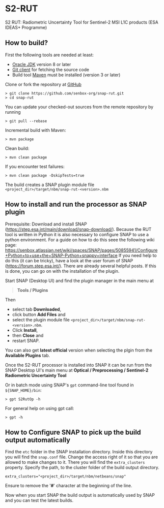# S2-RUT
S2 RUT: Radiometric Uncertainty Tool for Sentinel-2 MSI L1C products (ESA IDEAS+ Programme)

## How to build?
First the following tools are needed at least:
- [Oracle JDK](http://www.oracle.com/technetwork/java/javase/downloads/index.html) version 8 or later
- [Git client](https://git-scm.com) for fetching the source code
- Build tool [Maven](http://maven.apache.org/) must be installed (version 3 or later)


Clone or fork the repository at [GitHub](https://github.com/senbox-org/snap-rut)
```
> git clone https://github.com/senbox-org/snap-rut.git
> cd snap-rut
```

You can update your checked-out sources from the remote repository by running 
```
> git pull --rebase
```

Incremental build with Maven:
```
> mvn package
```

Clean build:
```
> mvn clean package
```  

If you encounter test failures:
```
> mvn clean package -DskipTests=true
```

The build creates a SNAP plugin module file `<project_dir>/target/nbm/snap-rut-<version>.nbm`

## How to install and run the processor as SNAP plugin

Prerequisite: Download and install SNAP (https://step.esa.int/main/download/snap-download/). Because the RUT tool is written in Python it is also necessary to configure SNAP to use a python environment. For a guide on how to do this seee the following wiki page: https://senbox.atlassian.net/wiki/spaces/SNAP/pages/50855941/Configure+Python+to+use+the+SNAP-Python+snappy+interface
If you need help to do this (it can be tricky), have a look at the user forum of SNAP (https://forum.step.esa.int/). There are already several helpful posts. If this is done, you can go on with the installation of the plugin.

Start SNAP (Desktop UI) and find the plugin manager in the main menu at 
> **Tools / Plugins**

Then 
* select tab **Downloaded**, 
* click button **Add Files** and 
* select the plugin module file `<project_dir>/target/nbm/snap-rut-<version>.nbm`. 
* Click **Install**, 
* then **Close** and 
* restart SNAP.

You can also get **latest official** version when selecting the plgin from the **Available Plugins** tab.

Once the S2-RUT processor is installed into SNAP it can be run from the SNAP Desktop UI's main menu at
**Optical / Preprocessing / Sentinel-2 Radiometric Uncertainty Tool**
  
Or in batch mode using SNAP's `gpt` command-line tool found in `${SNAP_HOME}/bin`:
```
> gpt S2RutOp -h
```  
For general help on using gpt call:
```
> gpt -h
```  

## How to Configure SNAP to pick up the build output automatically

Find the `etc` folder in the SNAP installation directory. Inside this directory you will find the `snap.conf` file.
Change the access right of it so that you are allowed to make changes to it.
There you will find the `extra_clusters` property.
Specify the path, to the cluster folder of the build output directory.
```
extra_clusters="<project_dir>/target/nbm/netbeans/snap"
```
Ensure to remove the '**#**' character at the beginning of the line.

Now when you start SNAP the build output is automatically used by SNAP and you can test the latest builds.
